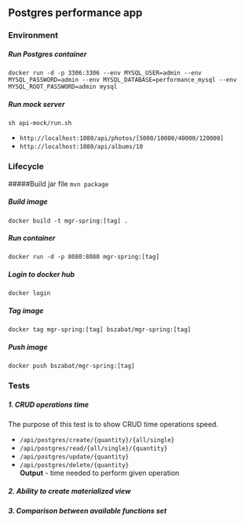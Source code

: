 ## Postgres performance app
### Environment
##### Run Postgres container
`docker run -d -p 3306:3306 --env MYSQL_USER=admin --env MYSQL_PASSWORD=admin --env MYSQL_DATABASE=performance_mysql --env MYSQL_ROOT_PASSWORD=admin mysql`

##### Run mock server
`sh api-mock/run.sh`
- `http://localhost:1080/api/photos/[5000/10000/40000/120000]`
- `http://localhost:1080/api/albums/10`

### Lifecycle
#####Build jar file
`mvn package`
##### Build image
`docker build -t mgr-spring:[tag] .`

##### Run container
`docker run -d -p 8080:8080 mgr-spring:[tag]`

##### Login to docker hub
`docker login`

##### Tag image
`docker tag mgr-spring:[tag] bszabat/mgr-spring:[tag]`

##### Push image
`docker push bszabat/mgr-spring:[tag]`

### Tests
##### 1. CRUD operations time
The purpose of this test is to show CRUD time operations speed.
- `/api/postgres/create/{quantity}/{all/single}`
- `/api/postgres/read/{all/single}/{quantity}`
- `/api/postgres/update/{quantity}`
- `/api/postgres/delete/{quantity}`
<br><b>Output</b> - time needed to perform given operation
##### 2. Ability to create materialized view
##### 3. Comparison between available functions set